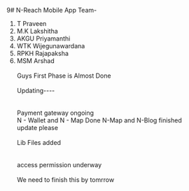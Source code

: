 9# N-Reach Mobile App
Team- <br>
1. T Praveen<br>
2. M.K Lakshitha<br>
3. AKGU Priyamanthi
4. WTK Wijegunawardana <br>
5. RPKH Rajapaksha 
6. MSM Arshad<br>
<br>Guys First Phase is Almost Done</br>
<br> Updating---- </br><br>
<br>Payment gateway ongoing</br>
   N - Wallet and N - Map Done
   N-Map and N-Blog finished
<br> update please </br>
<br>Lib Files added </br> <br>
<br> access permission underway</br>
<br>We need to finish this by tomrrow</br>
</br>

